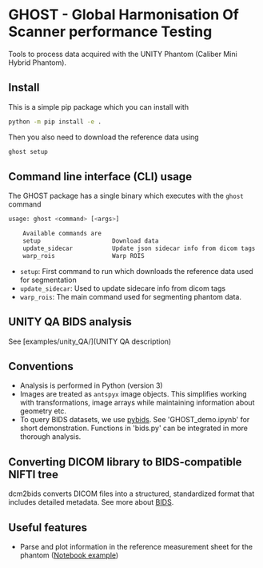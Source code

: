# GHOST - Global Harmonisation Of Scanner performance Testing

Tools to process data acquired with the UNITY Phantom (Caliber Mini Hybrid Phantom).

## Install

This is a simple pip package which you can install with

```sh
python -m pip install -e .
```

Then you also need to download the reference data using

```sh
ghost setup
```

## Command line interface (CLI) usage

The GHOST package has a single binary which executes with the `ghost` command

```sh
usage: ghost <command> [<args>]

    Available commands are
    setup                    Download data
    update_sidecar           Update json sidecar info from dicom tags
    warp_rois                Warp ROIS

```

- `setup`: First command to run which downloads the reference data used for segmentation
- `update_sidecar`: Used to update sidecare info from dicom tags
- `warp_rois`: The main command used for segmenting phantom data.

## UNITY QA BIDS analysis

See [examples/unity_QA/](UNITY QA description)

## Conventions

- Analysis is performed in Python (version 3)
- Images are treated as `antspyx` image objects. This simplifies working with transformations, image arrays while maintaining information about geometry etc.
- To query BIDS datasets, we use [pybids](https://bids-standard.github.io/pybids/api.html#bids-layout-querying-bids-datasets). See 'GHOST_demo.ipynb' for short demonstration. Functions in 'bids.py' can be integrated in more thorough analysis.

## Converting DICOM library to BIDS-compatible NIFTI tree

dcm2bids converts DICOM files into a structured, standardized format that includes detailed metadata. See more about [BIDS](https://bids-specification.readthedocs.io/en/stable/02-common-principles.html).


## Useful features

- Parse and plot information in the reference measurement sheet for the phantom ([Notebook example](phantom_characteristics.ipynb))
